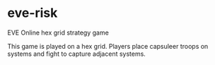 eve-risk
========

EVE Online hex grid strategy game

This game is played on a hex grid. Players place capsuleer troops on systems and
fight to capture adjacent systems.

